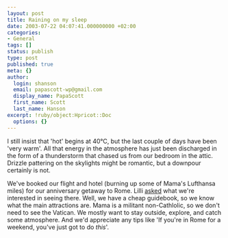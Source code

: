 ```yaml
---
layout: post
title: Raining on my sleep
date: 2003-07-22 04:07:41.000000000 +02:00
categories:
- General
tags: []
status: publish
type: post
published: true
meta: {}
author:
  login: shanson
  email: papascott-wp@gmail.com
  display_name: PapaScott
  first_name: Scott
  last_name: Hanson
excerpt: !ruby/object:Hpricot::Doc
  options: {}
---
```

<p>I still insist that 'hot' begins at 40°C, but the last couple of days have been 'very warm'. All that energy in the atmosphere has just been discharged in the form of a thunderstorm that chased us from our bedroom in the attic. Drizzle pattering on the skylights might be romantic, but a downpour certainly is not.</p>
<p>We've booked our flight and hotel (burning up some of Mama's Lufthansa miles) for our anniversary getaway to Rome. Lilli <a href="/2003/07/13/2419.php">asked</a> what we're interested in seeing there. Well, we have a cheap guidebook, so we know what the main attractions are. Mama is a militant non-Cathlolic, so we don't need to see the Vatican. We mostly want to stay outside, explore, and catch some atmosphere. And we'd appreciate any tips like 'If you're in Rome for a weekend, you've just got to do <i>this</i>'.</p>
